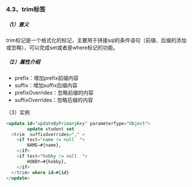 ### 4.3、trim标签

##### （1）意义

trim标记是一个格式化的标记，主要用于拼接sql的条件语句（前缀、后缀的添加或忽略），可以完成set或者是where标记的功能。

##### （2）属性介绍

* prefix：增加prefix前缀内容
* suffix：增加suffix后缀内容
* prefixOverrides：忽略前缀的内容
* suffixOverrides：忽略后缀的内容

（3）实例

```sql
<update id="updateByPrimaryKey" parameterType="Object">
        update student set 
  <trim  suffixOverrides="," > 
    <if test="name != null  ">
        NAME=#{name},
    </if>
    <if test="hobby != null  ">
        HOBBY=#{hobby},
    </if>
  </trim> where id=#{id}
</update>
```



